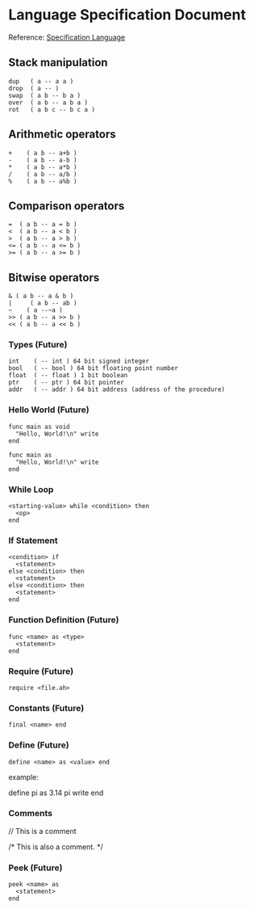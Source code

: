 # Language Specification Document

Reference: [Specification Language](https://en.wikipedia.org/wiki/Specification_language)

## Stack manipulation

```text
dup   ( a -- a a )
drop  ( a -- )
swap  ( a b -- b a )
over  ( a b -- a b a )
rot   ( a b c -- b c a )
```

## Arithmetic operators

```text
+    ( a b -- a+b )
-    ( a b -- a-b )
*    ( a b -- a*b )
/    ( a b -- a/b )
%    ( a b -- a%b )
```

## Comparison operators

```text
=  ( a b -- a = b )
<  ( a b -- a < b )
>  ( a b -- a > b )
<= ( a b -- a <= b )
>= ( a b -- a >= b )
```

## Bitwise operators

```text
& ( a b -- a & b )
|     ( a b -- ab )
~    ( a --~a )
>> ( a b -- a >> b )
<< ( a b -- a << b )
```

### Types (Future)

```text
int    ( -- int ) 64 bit signed integer
bool   ( -- bool ) 64 bit floating point number
float  ( -- float ) 1 bit boolean
ptr    ( -- ptr ) 64 bit pointer
addr   ( -- addr ) 64 bit address (address of the procedure)
```

### Hello World (Future)

```text
func main as void
  "Hello, World!\n" write
end

func main as 
  "Hello, World!\n" write
end
```

### While Loop

```text
<starting-value> while <condition> then
  <op>
end
```

### If Statement

```text
<condition> if
  <statement>
else <condition> then
  <statement>
else <condition> then
  <statement>
end
```

### Function Definition (Future)

```text
func <name> as <type>
  <statement>
end
```

### Require (Future)

```text
require <file.ah>
```

### Constants (Future)

```text
final <name> end
```

### Define (Future)

```text
define <name> as <value> end
```

example:

define pi as 3.14
  pi write
end

### Comments

// This is a comment

/*
  This is also a comment.
*/

### Peek (Future)

```text
peek <name> as 
  <statement>
end
```
